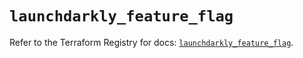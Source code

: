 # `launchdarkly_feature_flag`

Refer to the Terraform Registry for docs: [`launchdarkly_feature_flag`](https://registry.terraform.io/providers/launchdarkly/launchdarkly/2.23.0/docs/resources/feature_flag).
